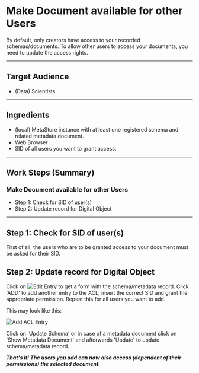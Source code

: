 # Make Document available for other Users

By default, only creators have access to your recorded schemas/documents. To allow
other users to access your documents, you need to update the access rights. 

---

## Target Audience

- (Data) Scientists

---

## Ingredients

- (local) MetaStore instance with at least one registered schema and related metadata document.
- Web Browser
- SID of all users you want to grant access.
---

## Work Steps (Summary)

### Make Document available for other Users
 * Step 1: Check for SID of user(s)
 * Step 2: Update record for Digital Object

---

## Step 1: Check for SID of user(s)
First of all, the users who are to be granted access to your document must be asked 
for their SID. 


## Step 2: Update record for Digital Object
Click on <img src="/metastore2/images/EditEntry.png" alt="Edit Entry" style="max-height:15px;" />
to get a form with the schema/metadata record. 
Click 'ADD' to add another entry to the ACL, insert the correct SID and grant the
appropriate permission. Repeat this for all users you want to add.

This may look like this:

<div class="centerbox">
    <img src="/metastore2/images/ACL_Step1.png" alt="Add ACL Entry" style="max-height:50em;" />
</div>


Click on 'Update Schema' or in case of a metadata document click on 'Show Metadata Document' 
and afterwards 'Update' to update schema/metadata record.

***That's it! The users you add can now also access (dependent of their permissions)
the selected document.***

